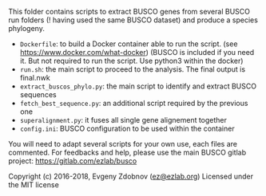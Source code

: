 This folder contains scripts to extract BUSCO genes from several BUSCO run folders (! having used the same BUSCO dataset) and produce a species phylogeny.

- `Dockerfile`: to build a Docker container able to run the script. (see https://www.docker.com/what-docker) (BUSCO is included if you need it. But not required to run the script. Use python3 within the docker)
- `run.sh`: the main script to proceed to the analysis. The final output is final.nwk
- `extract_buscos_phylo.py`: the main script to identify and extract BUSCO sequences
- `fetch_best_sequence.py`: an additional script required by the previous one
- `superalignment.py`: it fuses all single gene alignement together
- `config.ini`: BUSCO configuration to be used within the container

You will need to adapt several scripts for your own use, each files are commented. For feedbacks and help, please use the main BUSCO gitlab project: https://gitlab.com/ezlab/busco

Copyright (c) 2016-2018, Evgeny Zdobnov (ez@ezlab.org)
Licensed under the MIT license

